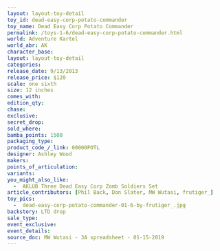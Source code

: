```yaml
---
layout: layout-toy-detail 
toy_id: dead-easy-corp-potato-commander
toy_name: Dead Easy Corp Potato Commander
permalink: /toys-1-6/dead-easy-corp-potato-commander.html
world: Adventure Kartel
world_abr: AK
character_base: 
layout: layout-toy-detail
categories: 
release_date: 9/13/2013
release_price: $120 
scale: one sixth
size: 12 inches
comes_with: 
edition_qty: 
chase: 
exclusive: 
secret_drop: 
sold_where: 
bamba_points: 1500
packaging_type: 
product_code_/_link: 00000POTL
designer: Ashley Wood
makers: 
points_of_articulation: 
variants: 
you_might_also_like: 
  -  AKLUB Three Dead Easy Corp Zomb Soldiers Set
article_contributors: [Phil Back, Don Slater, MW Wutasi, frutiger_]
toy_pics: 
  -  dead-easy-corp-potato-commander-01-6-by-frutiger_.jpg
backstory: LTD drop
sale_type: 
event_exclusive: 
event_details: 
source_doc: MW Wutasi - 3A spreadsheet - 01-15-2019
---
```

